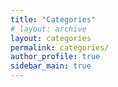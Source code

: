 ```yaml
---
title: "Categories"
# layout: archive
layout: categories
permalink: categories/
author_profile: true
sidebar_main: true
---
```


